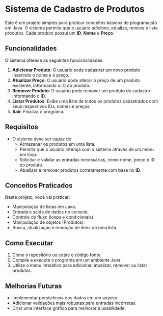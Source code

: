 # Sistema de Cadastro de Produtos

Este é um projeto simples para praticar conceitos básicos de programação em Java. O sistema permite que o usuário adicione, atualize, remova e liste produtos. Cada produto possui um **ID**, **Nome** e **Preço**.

## Funcionalidades

O sistema oferece as seguintes funcionalidades:
1. **Adicionar Produto**: O usuário pode cadastrar um novo produto inserindo o nome e o preço.
2. **Atualizar Preço**: O usuário pode alterar o preço de um produto existente, informando o ID do produto.
3. **Remover Produto**: O usuário pode remover um produto do cadastro informando o ID.
4. **Listar Produtos**: Exibe uma lista de todos os produtos cadastrados com seus respectivos IDs, nomes e preços.
5. **Sair**: Finaliza o programa.

## Requisitos

- O sistema deve ser capaz de:
    - Armazenar os produtos em uma lista.
    - Permitir que o usuário interaja com o sistema através de um menu em loop.
    - Solicitar e validar as entradas necessárias, como nome, preço e ID do produto.
    - Atualizar e remover produtos corretamente com base no **ID**.


## Conceitos Praticados

Neste projeto, você vai praticar:
- Manipulação de listas em Java.
- Entrada e saída de dados no console.
- Controle de fluxo (loops e condicionais).
- Manipulação de objetos (Produtos).
- Busca, atualização e remoção de itens de uma lista.

## Como Executar

1. Clone o repositório ou copie o código fonte.
2. Compile e execute o programa em um ambiente Java.
3. Utilize o menu interativo para adicionar, atualizar, remover ou listar produtos.

## Melhorias Futuras

- Implementar persistência dos dados em um arquivo.
- Adicionar validações mais robustas para entradas incorretas.
- Criar uma interface gráfica para melhorar a usabilidade.
